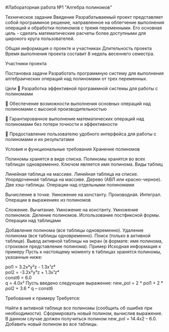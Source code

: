 #Лабораторная работа №1 "Алгебра полиномов"

Техническое задание
Введение
Разрабатываемый проект представляет собой программное решение, направленное на облегчение выполнения операций и обработки полиномов с тремя переменными. Его основная цель - сделать математические расчеты более доступными для широкого круга пользователей.

Общая информация о проекте и участниках
Длительность проекта
Время выполнения проекта составит 8 недель весеннего семестра.

Участники проекта


Постановка задачи
Разработать программную систему для выполнения алгебраических операций над полиномами от трех переменных.

Цели
🔲 Разработка эффективной программной системы для работы с полиномами

🔲 Обеспечение возможности выполнения основных операций над полиномами с высокой производительностью

🔲 Гарантированное выполнение математических операций над полиномами без потери точности и эффективности

🔲 Предоставление пользователю удобного интерфейса для работы с полиномами и их результатами

Условия и функциональные требования
Хранение полиномов

Полиномы хранятся в виде списка.
Полиномы хранятся во всех таблицах одновременно.
Ключом является имя полинома.
Виды таблиц

Линейная таблица на массиве.
Линейная таблица на списке.
Упорядоченная таблица на массиве.
Дерево (АВЛ или красно-черное).
Две хэш-таблицы.
Операции над отдельными полиномами

Вычисление в точке.
Умножение на константу.
Производная.
Интеграл.
Операции в выражениях из полиномов

Сложение.
Вычитание.
Умножение на константу.
Умножение полиномов.
Деление полиномов.
Использование постфиксной формы.
Операции над таблицами

Добавление полинома (все таблицы одновременно).
Удаление полинома (все таблицы одновременно).
Поиск (только в активной таблице).
Вывод активной таблицы на экран (в формате: имя полинома, строковое представление полинома).
Пример
Исходная информация к примеру
Пусть к настоящему моменту в таблицах хранятся полиномы, указанные ниже:

pol1 = 3.2x²y³z - 1.3x¹z⁴  
pol2 = -3.2x²y³z + 1.3x¹z⁴  
const6 = 6.0  
q = 4.0x²
Пусть введено следующее выражение: new_pol = 2 * pol1 + 2 * pol2 + 3.6 * q – const6

Требования к примеру
Требуется:

Найти в активной таблице все полиномы (сообщить об ошибке при необходимости).
Сформировать новый полином, вычислив выражение. В данном случае должен получиться полином new_pol = 14.4x2 – 6.0.
Добавить новый полином во все таблицы.

